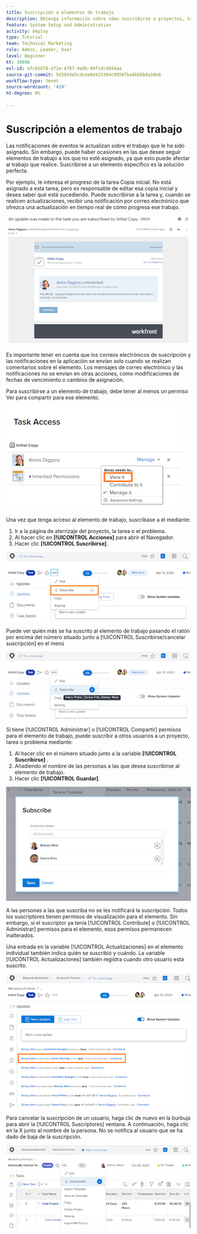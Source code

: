 ```yaml
---
title: Suscripción a elementos de trabajo
description: Obtenga información sobre cómo suscribirse a proyectos, tareas o problemas para recibir notificaciones cuando se realicen comentarios sobre el elemento.
feature: System Setup and Administration
activity: deploy
type: Tutorial
team: Technical Marketing
role: Admin, Leader, User
level: Beginner
kt: 10098
exl-id: afc02878-e72e-4707-9a9b-94f1dc4694aa
source-git-commit: 5d385de5cdcee0d433304c09507ba6bb5b0a10e6
workflow-type: tm+mt
source-wordcount: '419'
ht-degree: 0%

---
```


# Suscripción a elementos de trabajo

Las notificaciones de eventos le actualizan sobre el trabajo que le ha sido asignado. Sin embargo, puede haber ocasiones en las que desee seguir elementos de trabajo a los que no esté asignado, ya que esto puede afectar al trabajo que realice. Suscribirse a un elemento específico es la solución perfecta.

Por ejemplo, le interesa el progreso de la tarea Copia inicial. No está asignado a esta tarea, pero es responsable de editar esa copia inicial y desea saber qué está sucediendo. Puede suscribirse a la tarea y, cuando se realicen actualizaciones, recibir una notificación por correo electrónico que ofrezca una actualización en tiempo real de cómo progresa ese trabajo.

![Correo electrónico de una suscripción de tarea](assets/admin-fund-user-notifications-10.png)

Es importante tener en cuenta que los correos electrónicos de suscripción y las notificaciones en la aplicación se envían solo cuando se realizan comentarios sobre el elemento. Los mensajes de correo electrónico y las notificaciones no se envían en otras acciones, como modificaciones de fechas de vencimiento o cambios de asignación.

Para suscribirse a un elemento de trabajo, debe tener al menos un permiso Ver para compartir para ese elemento.

![[!UICONTROL Acceso a tareas] window](assets/admin-fund-user-notifications-11.png)

Una vez que tenga acceso al elemento de trabajo, suscríbase a él mediante:

1. Ir a la página de aterrizaje del proyecto, la tarea o el problema.
1. Al hacer clic en **[!UICONTROL Acciones]** para abrir el Navegador.
1. Hacer clic **[!UICONTROL Suscribirse]**.

![[!UICONTROL Suscribirse] opción en el menú de tareas](assets/admin-fund-user-notifications-12.png)

Puede ver quién más se ha suscrito al elemento de trabajo pasando el ratón por encima del número situado junto a [!UICONTROL Suscribirse/cancelar suscripción] en el menú

![Menú Tareas que muestra quién se ha suscrito](assets/admin-fund-user-notifications-13.png)

Si tiene [!UICONTROL Administrar] o [!UICONTROL Compartir] permisos para el elemento de trabajo, puede suscribir a otros usuarios a un proyecto, tarea o problema mediante:

1. Al hacer clic en el número situado junto a la variable **[!UICONTROL Suscribirse]** .
1. Añadiendo el nombre de las personas a las que desea suscribirse al elemento de trabajo.
1. Hacer clic **[!UICONTROL Guardar]**.

![[!UICONTROL Suscribirse] window](assets/admin-fund-user-notifications-15.png)

A las personas a las que suscriba no se les notificará la suscripción. Todos los suscriptores tienen permisos de visualización para el elemento. Sin embargo, si el suscriptor ya tenía [!UICONTROL Contribute] o [!UICONTROL Administrar] permisos para el elemento, esos permisos permanecen inalterados.

Una entrada en la variable [!UICONTROL Actualizaciones] en el elemento individual también indica quién se suscribió y cuándo. La variable [!UICONTROL Actualizaciones] también registra cuando otro usuario está suscrito.

![[!UICONTROL Actualizaciones] página en una tarea que muestra suscripción](assets/admin-fund-user-notifications-16.png)

Para cancelar la suscripción de un usuario, haga clic de nuevo en la burbuja para abrir la [!UICONTROL Suscriptores] ventana. A continuación, haga clic en la X junto al nombre de la persona. No se notifica al usuario que se ha dado de baja de la suscripción.

![[!UICONTROL Cancelar suscripción] opción de menú en un proyecto](assets/admin-fund-user-notifications-14.png)

<!---
learn more URL: Subscribe to items in Workfront
--->
